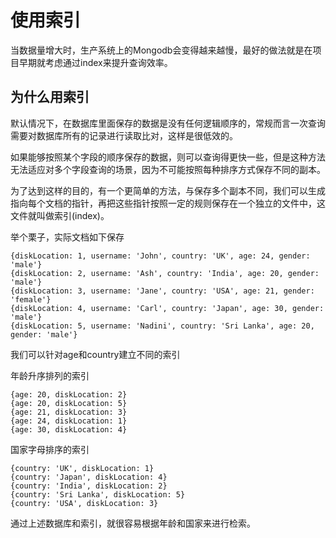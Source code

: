 # 使用索引

当数据量增大时，生产系统上的Mongodb会变得越来越慢，最好的做法就是在项目早期就考虑通过index来提升查询效率。

## 为什么用索引

默认情况下，在数据库里面保存的数据是没有任何逻辑顺序的，常规而言一次查询需要对数据库所有的记录进行读取比对，这样是很低效的。

如果能够按照某个字段的顺序保存的数据，则可以查询得更快一些，但是这种方法无法适应对多个字段查询的场景，因为不可能按照每种排序方式保存不同的副本。

为了达到这样的目的，有一个更简单的方法，与保存多个副本不同，我们可以生成指向每个文档的指针，再把这些指针按照一定的规则保存在一个独立的文件中，这文件就叫做索引(index)。

举个栗子，实际文档如下保存

    {diskLocation: 1, username: 'John', country: 'UK', age: 24, gender: 'male'}
    {diskLocation: 2, username: 'Ash', country: 'India', age: 20, gender: 'male'}
    {diskLocation: 3, username: 'Jane', country: 'USA', age: 21, gender: 'female'}
    {diskLocation: 4, username: 'Carl', country: 'Japan', age: 30, gender: 'male'}
    {diskLocation: 5, username: 'Nadini', country: 'Sri Lanka', age: 20, gender: 'male'}

我们可以针对age和country建立不同的索引

年龄升序排列的索引

    {age: 20, diskLocation: 2}
    {age: 20, diskLocation: 5}
    {age: 21, diskLocation: 3}
    {age: 24, diskLocation: 1}
    {age: 30, diskLocation: 4}

国家字母排序的索引

    {country: 'UK', diskLocation: 1}
    {country: 'Japan', diskLocation: 4}
    {country: 'India', diskLocation: 2}
    {country: 'Sri Lanka', diskLocation: 5}
    {country: 'USA', diskLocation: 3}

通过上述数据库和索引，就很容易根据年龄和国家来进行检索。




